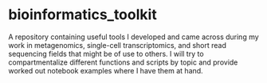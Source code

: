 # bioinformatics_toolkit
A repository containing useful tools I developed and came across during my work in metagenomics, single-cell transcriptomics, and short read sequencing fields that might be of use to others. I will try to compartmentalize different functions and scripts by topic and provide worked out notebook examples where I have them at hand.
